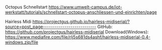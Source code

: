 Octopus Schnellstart
https://www.umwelt-campus.de/iot-werkstatt/tutorials/schnellstart-octopus-anschliessen-und-einrichten/page

Hairless Midi
https://projectgus.github.io/hairless-midiserial/?source=post_page---------------------------
GitHub: https://github.com/projectgus/hairless-midiserial
Download(Windows): https://www.mediafire.com/file/rlj5s681ds4ashf/hairless-midiserial-0.4-windows.zip/file


